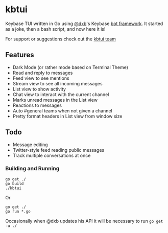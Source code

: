 # kbtui
Keybase TUI written in Go using [@dxb](https://keybase.io/dxb)'s 
Keybase [bot framework](https://godoc.org/samhofi.us/x/keybase).
It started as a joke, then a bash script, and now here it is!

For support or suggestions check out the [kbtui team](https://keybase.io/team/kbtui)

## Features
* Dark Mode (or rather mode based on Terminal Theme)
* Read and reply to messages
* Feed view to see mentions
* Stream view to see all incoming messages
* List view to show activity
* Chat view to interact with the current channel
* Marks unread messages in the List view
* Reactions to messages
* Auto #general teams when not given a channel
* Pretty format headers in List view from window size

## Todo
* Message editing
* Twitter-style feed reading public messages
* Track multiple conversations at once

### Building and Running
```
go get ./
go build
./kbtui
```
Or
```
go get ./
go run *.go
```
Occasionally when @dxb updates his API it will be necessary to run 
`go get -u ./`
